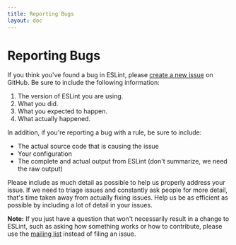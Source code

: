 ```yaml
---
title: Reporting Bugs
layout: doc
---
```


# Reporting Bugs

If you think you've found a bug in ESLint, please [create a new issue](https://github.com/eslint/eslint/issues/new?body=**What%20version%20are%20you%20using%3F**%0A%0A**What%20did%20you%20do%3F**%0A%0A**What%20happened%3F**%0A%0A**What%20did%20you%20expect%20to%20happen%3F**%0A%0A) on GitHub. Be sure to include the following information:

1. The version of ESLint you are using.
1. What you did.
1. What you expected to happen.
1. What actually happened.

In addition, if you're reporting a bug with a rule, be sure to include:

* The actual source code that is causing the issue
* Your configuration
* The complete and actual output from ESLint (don't summarize, we need the raw output)

Please include as much detail as possible to help us properly address your issue. If we need to triage issues and constantly ask people for more detail, that's time taken away from actually fixing issues. Help us be as efficient as possible by including a lot of detail in your issues.

**Note:** If you just have a question that won't necessarily result in a change to ESLint, such as asking how something works or how to contribute, please use the [mailing list](https://groups.google.com/group/eslint) instead of filing an issue.
